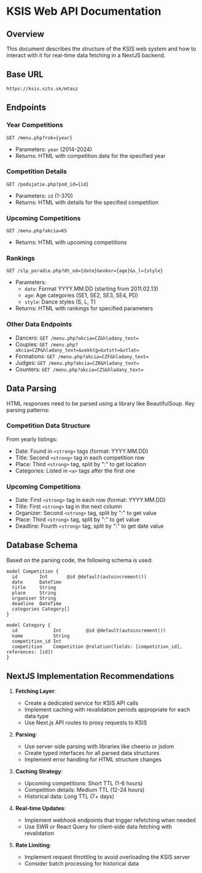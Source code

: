 # KSIS Web API Documentation

## Overview

This document describes the structure of the KSIS web system and how to interact with it for real-time data fetching in a NextJS backend.

## Base URL

```
https://ksis.szts.sk/mtasz
```

## Endpoints

### Year Competitions

```
GET /menu.php?rok={year}
```

- Parameters: `year` (2014-2024)
- Returns: HTML with competition data for the specified year

### Competition Details

```
GET /podujatie.php?pod_id={id}
```

- Parameters: `id` (1-370)
- Returns: HTML with details for the specified competition

### Upcoming Competitions

```
GET /menu.php?akcia=KS
```

- Returns: HTML with upcoming competitions

### Rankings

```
GET /slp_poradie.php?dt_od={date}&evkor={age}&s_l={style}
```

- Parameters:
  - `date`: Format YYYY.MM.DD (starting from 2011.02.13)
  - `age`: Age categories (SE1, SE2, SE3, SE4, PD)
  - `style`: Dance styles (S, L, T)
- Returns: HTML with rankings for specified parameters

### Other Data Endpoints

- Dancers: `GET /menu.php?akcia=CZ&hladany_text=`
- Couples: `GET /menu.php?akcia=CZP&hladany_text=&vekktg=&vtstt=&vtlat=`
- Formations: `GET /menu.php?akcia=CZF&hladany_text=`
- Judges: `GET /menu.php?akcia=CZR&hladany_text=`
- Counters: `GET /menu.php?akcia=CZS&hladany_text=`

## Data Parsing

HTML responses need to be parsed using a library like BeautifulSoup. Key parsing patterns:

### Competition Data Structure

From yearly listings:

- Date: Found in `<strong>` tags (format: YYYY.MM.DD)
- Title: Second `<strong>` tag in each competition row
- Place: Third `<strong>` tag, split by ":" to get location
- Categories: Listed in `<a>` tags after the first one

### Upcoming Competitions

- Date: First `<strong>` tag in each row (format: YYYY.MM.DD)
- Title: First `<strong>` tag in the next column
- Organizer: Second `<strong>` tag, split by ":" to get value
- Place: Third `<strong>` tag, split by ":" to get value
- Deadline: Fourth `<strong>` tag, split by ":" to get date value

## Database Schema

Based on the parsing code, the following schema is used:

```prisma
model Competition {
  id        Int       @id @default(autoincrement())
  date      DateTime
  title     String
  place     String
  organiser String
  deadline  DateTime
  categories Category[]
}

model Category {
  id             Int         @id @default(autoincrement())
  name           String
  competition_id Int
  competition    Competition @relation(fields: [competition_id], references: [id])
}
```

## NextJS Implementation Recommendations

1. **Fetching Layer**:
   - Create a dedicated service for KSIS API calls
   - Implement caching with revalidation periods appropriate for each data type
   - Use Next.js API routes to proxy requests to KSIS

2. **Parsing**:
   - Use server-side parsing with libraries like cheerio or jsdom
   - Create typed interfaces for all parsed data structures
   - Implement error handling for HTML structure changes

3. **Caching Strategy**:
   - Upcoming competitions: Short TTL (1-6 hours)
   - Competition details: Medium TTL (12-24 hours)
   - Historical data: Long TTL (7+ days)

4. **Real-time Updates**:
   - Implement webhook endpoints that trigger refetching when needed
   - Use SWR or React Query for client-side data fetching with revalidation

5. **Rate Limiting**:
   - Implement request throttling to avoid overloading the KSIS server
   - Consider batch processing for historical data
